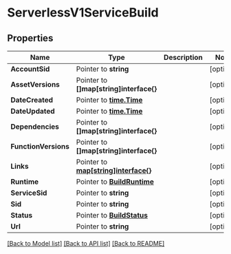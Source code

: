 # ServerlessV1ServiceBuild

## Properties

Name | Type | Description | Notes
------------ | ------------- | ------------- | -------------
**AccountSid** | Pointer to **string** |  | [optional] 
**AssetVersions** | Pointer to **[]map[string]interface{}** |  | [optional] 
**DateCreated** | Pointer to [**time.Time**](time.Time.md) |  | [optional] 
**DateUpdated** | Pointer to [**time.Time**](time.Time.md) |  | [optional] 
**Dependencies** | Pointer to **[]map[string]interface{}** |  | [optional] 
**FunctionVersions** | Pointer to **[]map[string]interface{}** |  | [optional] 
**Links** | Pointer to [**map[string]interface{}**](.md) |  | [optional] 
**Runtime** | Pointer to [**BuildRuntime**](build_runtime.md) |  | [optional] 
**ServiceSid** | Pointer to **string** |  | [optional] 
**Sid** | Pointer to **string** |  | [optional] 
**Status** | Pointer to [**BuildStatus**](build_status.md) |  | [optional] 
**Url** | Pointer to **string** |  | [optional] 

[[Back to Model list]](../README.md#documentation-for-models) [[Back to API list]](../README.md#documentation-for-api-endpoints) [[Back to README]](../README.md)


